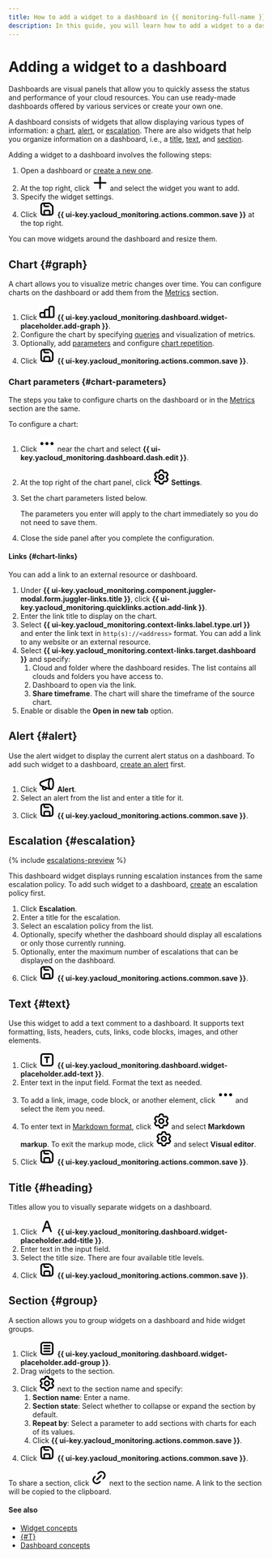 ```yaml
---
title: How to add a widget to a dashboard in {{ monitoring-full-name }}
description: In this guide, you will learn how to add a widget to a dashboard in {{ monitoring-name }}.
---
```


# Adding a widget to a dashboard

Dashboards are visual panels that allow you to quickly assess the status and performance of your cloud resources. You can use ready-made dashboards offered by various services or create your own one.

A dashboard consists of widgets that allow displaying various types of information: a [chart](#graph), [alert](#alert), or [escalation](#escalation). There are also widgets that help you organize information on a dashboard, i.e., a [title](#heading), [text](#text), and [section](#group).

Adding a widget to a dashboard involves the following steps:

1. Open a dashboard or [create a new one](create.md).
1. At the top right, click ![image](../../../_assets/console-icons/plus.svg) and select the widget you want to add.
1. Specify the widget settings.
1. Click ![image](../../../_assets/console-icons/floppy-disk.svg) **{{ ui-key.yacloud_monitoring.actions.common.save }}** at the top right.

You can move widgets around the dashboard and resize them.

## Chart {#graph}

A chart allows you to visualize metric changes over time. You can configure charts on the dashboard or add them from the [Metrics](../metric/metric-explorer.md#add-to-dashboard) section.

1. Click ![image](../../../_assets/console-icons/chart-column.svg) **{{ ui-key.yacloud_monitoring.dashboard.widget-placeholder.add-graph }}**.
1. Configure the chart by specifying [queries](../../concepts/querying.md) and visualization of metrics.
1. Optionally, add [parameters](add-parameters.md) and configure [chart repetition](add-parameters.md#repeated-graphs).
1. Click ![image](../../../_assets/console-icons/floppy-disk.svg) **{{ ui-key.yacloud_monitoring.actions.common.save }}**.

### Chart parameters {#chart-parameters}

The steps you take to configure charts on the dashboard or in the [Metrics](../metric/metric-explorer.md#add-graph) section are the same.

To configure a chart:

1. Click ![image](../../../_assets/console-icons/ellipsis.svg) near the chart and select **{{ ui-key.yacloud_monitoring.dashboard.dash.edit }}**.
1. At the top right of the chart panel, click ![image](../../../_assets/console-icons/gear.svg) **Settings**.
1. Set the chart parameters listed below.

   The parameters you enter will apply to the chart immediately so you do not need to save them.
1. Close the side panel after you complete the configuration.

#### Links {#chart-links}

You can add a link to an external resource or dashboard.

1. Under **{{ ui-key.yacloud_monitoring.component.juggler-modal.form.juggler-links.title }}**, click **{{ ui-key.yacloud_monitoring.quicklinks.action.add-link }}**.
1. Enter the link title to display on the chart.
1. Select **{{ ui-key.yacloud_monitoring.context-links.label.type.url }}** and enter the link text in `http(s)://<address>` format. You can add a link to any website or an external resource.
1. Select **{{ ui-key.yacloud_monitoring.context-links.target.dashboard }}** and specify:
   1. Cloud and folder where the dashboard resides. The list contains all clouds and folders you have access to.
   1. Dashboard to open via the link.
   1. **Share timeframe**. The chart will share the timeframe of the source chart.
1. Enable or disable the **Open in new tab** option.

## Alert {#alert}

Use the alert widget to display the current alert status on a dashboard. To add such widget to a dashboard, [create an alert](../alert/create-alert.md) first.

1. Click ![image](../../../_assets/console-icons/megaphone.svg) **Alert**.
1. Select an alert from the list and enter a title for it.
1. Click ![image](../../../_assets/console-icons/floppy-disk.svg) **{{ ui-key.yacloud_monitoring.actions.common.save }}**.

## Escalation {#escalation}

{% include [escalations-preview](../../../_includes/monitoring/escalations-preview.md) %}

This dashboard widget displays running escalation instances from the same escalation policy. To add such widget to a dashboard, [create](../alert/create-escalation.md) an escalation policy first.

1. Click **Escalation**.
1. Enter a title for the escalation.
1. Select an escalation policy from the list.
1. Optionally, specify whether the dashboard should display all escalations or only those currently running.
1. Optionally, enter the maximum number of escalations that can be displayed on the dashboard.
1. Click ![image](../../../_assets/console-icons/floppy-disk.svg) **{{ ui-key.yacloud_monitoring.actions.common.save }}**.

## Text {#text}

Use this widget to add a text comment to a dashboard. It supports text formatting, lists, headers, cuts, links, code blocks, images, and other elements.

1. Click ![image](../../../_assets/console-icons/square-letter-t.svg) **{{ ui-key.yacloud_monitoring.dashboard.widget-placeholder.add-text }}**.
1. Enter text in the input field. Format the text as needed.
1. To add a link, image, code block, or another element, click ![image](../../../_assets/console-icons/ellipsis.svg) and select the item you need.
1. To enter text in [Markdown format](https://diplodoc.com/docs/en/syntax/), click ![image](../../../_assets/console-icons/gear.svg) and select **Markdown markup**.
   To exit the markup mode, click ![image](../../../_assets/console-icons/gear.svg) and select **Visual editor**.
1. Click ![image](../../../_assets/console-icons/floppy-disk.svg) **{{ ui-key.yacloud_monitoring.actions.common.save }}**.

## Title {#heading}

Titles allow you to visually separate widgets on a dashboard.

1. Click ![image](../../../_assets/console-icons/font.svg) **{{ ui-key.yacloud_monitoring.dashboard.widget-placeholder.add-title }}**.
1. Enter text in the input field.
1. Select the title size. There are four available title levels.
1. Click ![image](../../../_assets/console-icons/floppy-disk.svg) **{{ ui-key.yacloud_monitoring.actions.common.save }}**.

## Section {#group}

A section allows you to group widgets on a dashboard and hide widget groups.

1. Click ![image](../../../_assets/console-icons/square-bars.svg) **{{ ui-key.yacloud_monitoring.dashboard.widget-placeholder.add-group }}**.
1. Drag widgets to the section.
1. Click ![image](../../../_assets/console-icons/gear.svg) next to the section name and specify:
   1. **Section name**: Enter a name.
   1. **Section state**: Select whether to collapse or expand the section by default.
   1. **Repeat by**: Select a parameter to add sections with charts for each of its values.
   1. Click **{{ ui-key.yacloud_monitoring.actions.common.save }}**.
1. Click ![image](../../../_assets/console-icons/floppy-disk.svg) **{{ ui-key.yacloud_monitoring.actions.common.save }}**.

To share a section, click ![image](../../../_assets/console-icons/link.svg) next to the section name. A link to the section will be copied to the clipboard.

#### See also

  * [Widget concepts](../../concepts/visualization/widget.md)
  * [{#T}](widget-management.md)
  * [Dashboard concepts](../../concepts/visualization/dashboard.md)